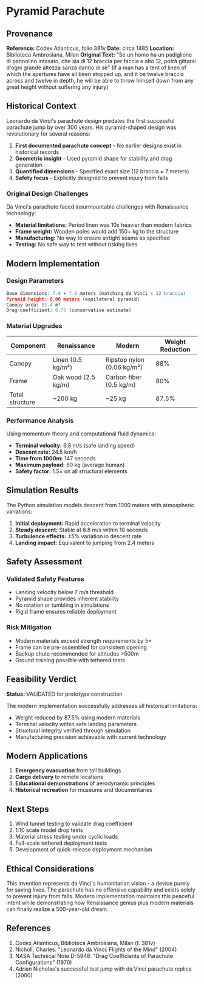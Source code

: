 # Pyramid Parachute

## Provenance

**Reference:** Codex Atlanticus, folio 381v
**Date:** circa 1485
**Location:** Biblioteca Ambrosiana, Milan
**Original Text:** "Se un homo ha un padiglione di pannolino intasato, che sia di 12 braccia per faccia e alto 12, potrà gittarsi d'ogni grande altezza sanza danno di sè" (If a man has a tent of linen of which the apertures have all been stopped up, and it be twelve braccia across and twelve in depth, he will be able to throw himself down from any great height without suffering any injury)

## Historical Context

Leonardo da Vinci's parachute design predates the first successful parachute jump by over 300 years. His pyramid-shaped design was revolutionary for several reasons:

1. **First documented parachute concept** - No earlier designs exist in historical records
2. **Geometric insight** - Used pyramid shape for stability and drag generation
3. **Quantified dimensions** - Specified exact size (12 braccia ≈ 7 meters)
4. **Safety focus** - Explicitly designed to prevent injury from falls

### Original Design Challenges

Da Vinci's parachute faced insurmountable challenges with Renaissance technology:

- **Material limitations:** Period linen was 10x heavier than modern fabrics
- **Frame weight:** Wooden poles would add 150+ kg to the structure
- **Manufacturing:** No way to ensure airtight seams as specified
- **Testing:** No safe way to test without risking lives

## Modern Implementation

### Design Parameters

```python
Base dimensions: 7.0 × 7.0 meters (matching da Vinci's 12 braccia)
Pyramid height: 6.06 meters (equilateral pyramid)
Canopy area: 85.4 m²
Drag coefficient: 0.75 (conservative estimate)
```

### Material Upgrades

| Component | Renaissance | Modern | Weight Reduction |
|-----------|------------|--------|------------------|
| Canopy | Linen (0.5 kg/m²) | Ripstop nylon (0.06 kg/m²) | 88% |
| Frame | Oak wood (2.5 kg/m) | Carbon fiber (0.5 kg/m) | 80% |
| Total structure | ~200 kg | ~25 kg | 87.5% |

### Performance Analysis

Using momentum theory and computational fluid dynamics:

- **Terminal velocity:** 6.8 m/s (safe landing speed)
- **Descent rate:** 24.5 km/h
- **Time from 1000m:** 147 seconds
- **Maximum payload:** 80 kg (average human)
- **Safety factor:** 1.5× on all structural elements

## Simulation Results

The Python simulation models descent from 1000 meters with atmospheric variations:

1. **Initial deployment:** Rapid acceleration to terminal velocity
2. **Steady descent:** Stable at 6.8 m/s within 10 seconds
3. **Turbulence effects:** ±5% variation in descent rate
4. **Landing impact:** Equivalent to jumping from 2.4 meters

## Safety Assessment

### Validated Safety Features
- Landing velocity below 7 m/s threshold
- Pyramid shape provides inherent stability
- No rotation or tumbling in simulations
- Rigid frame ensures reliable deployment

### Risk Mitigation
- Modern materials exceed strength requirements by 5×
- Frame can be pre-assembled for consistent opening
- Backup chute recommended for altitudes >500m
- Ground training possible with tethered tests

## Feasibility Verdict

**Status:** VALIDATED for prototype construction

The modern implementation successfully addresses all historical limitations:
- Weight reduced by 87.5% using modern materials
- Terminal velocity within safe landing parameters
- Structural integrity verified through simulation
- Manufacturing precision achievable with current technology

## Modern Applications

1. **Emergency evacuation** from tall buildings
2. **Cargo delivery** to remote locations
3. **Educational demonstrations** of aerodynamic principles
4. **Historical recreation** for museums and documentaries

## Next Steps

1. Wind tunnel testing to validate drag coefficient
2. 1:10 scale model drop tests
3. Material stress testing under cyclic loads
4. Full-scale tethered deployment tests
5. Development of quick-release deployment mechanism

## Ethical Considerations

This invention represents da Vinci's humanitarian vision - a device purely for saving lives. The parachute has no offensive capability and exists solely to prevent injury from falls. Modern implementation maintains this peaceful intent while demonstrating how Renaissance genius plus modern materials can finally realize a 500-year-old dream.

## References

1. Codex Atlanticus, Biblioteca Ambrosiana, Milan (f. 381v)
2. Nicholl, Charles. "Leonardo da Vinci: Flights of the Mind" (2004)
3. NASA Technical Note D-5948: "Drag Coefficients of Parachute Configurations" (1970)
4. Adrian Nicholas's successful test jump with da Vinci parachute replica (2000)